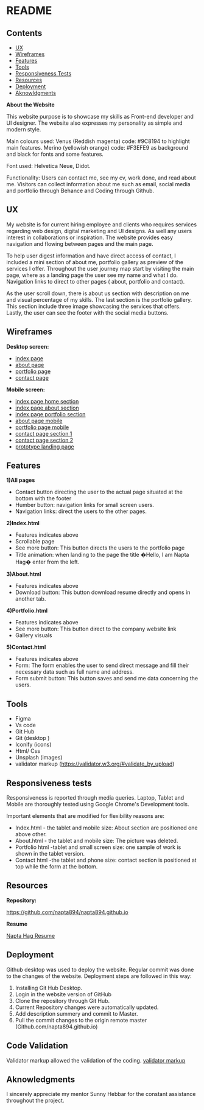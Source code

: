 # README

## Contents

* [UX](https://github.com/napta894/napta894.github.io/blob/master/README.md#ux)
* [Wireframes](https://github.com/napta894/napta894.github.io/blob/master/README.md#wireframes)
* [Features](https://github.com/napta894/napta894.github.io/blob/master/README.md#features)
* [Tools](https://github.com/napta894/napta894.github.io/blob/master/README.md#tools)
* [Responsiveness Tests](https://github.com/napta894/napta894.github.io/blob/master/README.md#responsiveness-tests)
* [Resources](https://github.com/napta894/napta894.github.io/blob/master/README.md#resources)
* [Deployment](https://github.com/napta894/napta894.github.io/blob/master/README.md#resources)
* [Aknowldgments](https://github.com/napta894/napta894.github.io/blob/master/README.md#aknowledgments)

**About the Website** 

This website purpose is to showcase my skills as Front-end developer and UI designer. The website also expresses my personality as simple and modern style. 

Main colours used: Venus (Reddish magenta) code: #9C8194 to highlight main features. 
Merino (yellowish orange} code: #F3EFE9 as background and black for fonts and some features. 

Font used: Helvetica Neue, Didot.

Functionality:
Users can contact me, see my cv, work done, and read about me.  Visitors can collect information about me such as email, social media and portfolio through Behance and Coding through Github.

## UX 

My website is for current hiring employee and clients who requires services regarding web design, digital marketing and UI designs. As well any users interest in collaborations or inspiration. The website provides easy navigation and flowing between pages and the main page. 

To help user digest information and have direct access of contact, I included a mini section of about me, portfolio gallery as preview of the services I offer.  Throughout the user journey map start by visiting the main page, where as a landing page the user see my name and what I do. Navigation links to direct to other pages ( about, portfolio and contact).

As the user scroll down, there is about us section with description on me and visual percentage of my skills. The last section is the portfolio gallery. This section include three image showcasing the services that offers. Lastly, the user can see the footer with the social media buttons.

## Wireframes


**Desktop screen:**
* [index page](https://github.com/napta894/napta894.github.io/blob/8aaaf227aadc9064c20d572316d6c471eae1bae2/files/portfolio-wireframes%20/laptop/index-page.png)
* [about page](https://github.com/napta894/napta894.github.io/blob/master/files/portfolio-wireframes%20/laptop/about-page.png)
* [portfolio page](https://github.com/napta894/napta894.github.io/blob/master/files/portfolio-wireframes%20/laptop/portfolio-page.png)
* [contact page](https://github.com/napta894/napta894.github.io/blob/master/files/portfolio-wireframes%20/laptop/contact-page.png)

**Mobile screen:**
* [index page home section](https://github.com/napta894/napta894.github.io/blob/master/files/portfolio-wireframes%20/phone/index-page-home%20section-mobile.png)
* [index page about section](https://github.com/napta894/napta894.github.io/blob/master/files/portfolio-wireframes%20/phone/index-page-mobile-about-section.png)
* [index page portfolio section](https://github.com/napta894/napta894.github.io/blob/master/files/portfolio-wireframes%20/phone/index-page-mobile-Portfolio%20section.png)
* [about page mobile](https://github.com/napta894/napta894.github.io/blob/master/files/portfolio-wireframes%20/phone/about-page-mobile.png)
* [portfolio page mobile](https://github.com/napta894/napta894.github.io/blob/master/files/portfolio-wireframes%20/phone/portfolio-page-%20mobile.png)
* [contact page section 1](https://github.com/napta894/napta894.github.io/blob/master/files/portfolio-wireframes%20/phone/contact-page-mobile-1.png)
* [contact page section 2](https://github.com/napta894/napta894.github.io/blob/master/files/portfolio-wireframes%20/phone/contact-page-mobile-2.png)
* [prototype landing page](https://github.com/napta894/napta894.github.io/blob/master/files/portfolio-wireframes%20/phone/prototype-landing-page-mobile.jpg)

## Features

**1)All pages**

* Contact button directing the user to the actual page situated at the bottom with the footer
* Humber button: navigation links for small screen users. 
* Navigation links: direct the users to the other pages.

**2)Index.html**
* Features indicates above
* Scrollable page
* See more button: This button directs the users to the portfolio page
* Title animation: when landing to the page the title �Hello, I am Napta Hag� enter from the left.

**3)About.html**

* Features indicates above
* Download button: This button download resume directly and opens in another tab.

**4)Portfolio.html**

* Features indicates above
* See more button: This button direct to the company website link
* Gallery visuals

**5)Contact.html**

* Features indicates above
* Form: The form enables the user to send direct message and fill their necessary data such as full name and address.
* Form submit button: This button saves and send me data concerning the users.


## Tools

* Figma
* Vs code
* Git Hub
* Git (desktop ) 
* Iconify (icons)
* Html/ Css
* Unsplash (images)
* validator markup (https://validator.w3.org/#validate_by_upload)


## Responsiveness tests

Responsiveness is reported through media queries. Laptop, Tablet and Mobile are thoroughly tested using Google Chrome's Development tools.

Important elements that are modified for flexibility reasons are:

* Index.html - the tablet and mobile size: About section are positioned one above other.
* About.html - the tablet and mobile size: The picture was deleted.
* Portfolio html -tablet and small screen size:  one sample of work is shown in the tablet version.
* Contact html -the tablet and phone size:  contact section is positioned at top while the form at the bottom.

## Resources
 
**Repository:**

https://github.com/napta894/napta894.github.io

**Resume**

[Napta Hag Resume](https://github.com/napta894/napta894.github.io/blob/master/files/NAPTA%20HAG%20resume.pdf)

## Deployment

Github desktop was used to deploy the website.  Regular commit was done to the changes of the website.
Deployment steps are followed in this way:

1. Installing Git Hub Desktop. 
2. Login in the website version of GitHub
3. Clone the repository through Git Hub.
4. Current Repository changes were  automatically updated.
5. Add description summery and commit to Master.
6. Pull the commit changes to the origin remote master (Github.com/napta894.github.io)


## Code Validation

Validator markup allowed the validation of the coding. 
[validator markup](https://validator.w3.org/#validate_by_input)


## Aknowledgments

I sincerely appreciate my mentor Sunny Hebbar for the constant assistance throughout the project.












